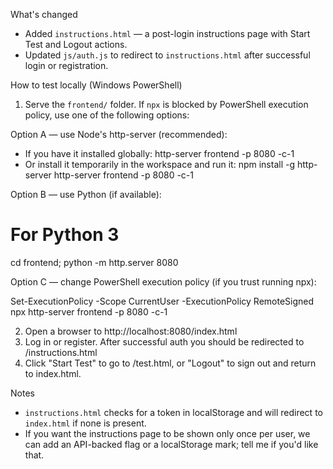 What's changed

- Added `instructions.html` — a post-login instructions page with Start Test and Logout actions.
- Updated `js/auth.js` to redirect to `instructions.html` after successful login or registration.

How to test locally (Windows PowerShell)

1. Serve the `frontend/` folder. If `npx` is blocked by PowerShell execution policy, use one of the following options:

Option A — use Node's http-server (recommended):

- If you have it installed globally: http-server frontend -p 8080 -c-1
- Or install it temporarily in the workspace and run it:
  npm install -g http-server
  http-server frontend -p 8080 -c-1

Option B — use Python (if available):

# For Python 3
cd frontend; python -m http.server 8080

Option C — change PowerShell execution policy (if you trust running npx):

Set-ExecutionPolicy -Scope CurrentUser -ExecutionPolicy RemoteSigned
npx http-server frontend -p 8080 -c-1

2. Open a browser to http://localhost:8080/index.html
3. Log in or register. After successful auth you should be redirected to /instructions.html
4. Click "Start Test" to go to /test.html, or "Logout" to sign out and return to index.html.

Notes

- `instructions.html` checks for a token in localStorage and will redirect to `index.html` if none is present.
- If you want the instructions page to be shown only once per user, we can add an API-backed flag or a localStorage mark; tell me if you'd like that.
